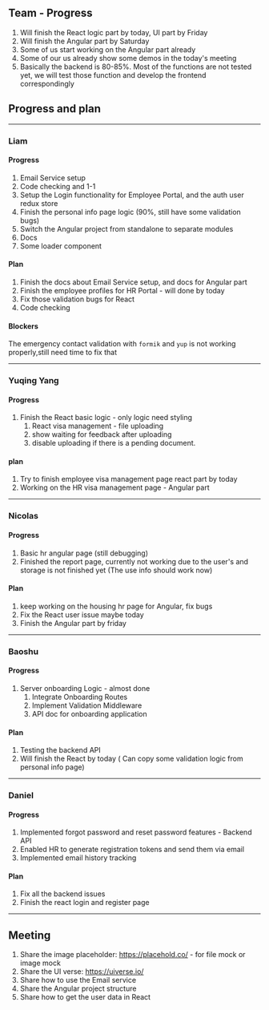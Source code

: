 ## Team - Progress

1. Will finish the React logic part by today, UI part by Friday
2. Will finish the Angular part by Saturday
3. Some of us start working on the Angular part already
4. Some of our us already show some demos in the today's meeting
5. Basically the backend is 80-85%. Most of the functions are not tested yet, we will test those function and develop the frontend correspondingly


## Progress and plan
---
   
### Liam

#### Progress

1. Email Service setup
2. Code checking and 1-1
3. Setup the Login functionality for Employee Portal, and the auth user redux store
4. Finish the personal info page logic (90%, still have some validation bugs)
5. Switch the Angular project from standalone to separate modules 
6. Docs
7. Some loader component

#### Plan

1. Finish the docs about Email Service setup, and docs for Angular part
2. Finish the employee profiles for HR Portal - will done by today
3. Fix those validation bugs for React
4. Code checking

#### Blockers

The emergency contact validation with `formik` and `yup` is not working properly,still need time to fix that

---

### Yuqing Yang

#### Progress

1. Finish the React basic logic - only logic need styling
   1. React visa management - file uploading
   2. show waiting for feedback after uploading
   3. disable uploading if there is a pending document.

#### plan

1. Try to finish employee visa management page react part by today
2. Working on the HR visa management page - Angular part

---

### Nicolas

#### Progress

1. Basic hr angular page (still debugging)
2. Finished the report page, currently not working due to the user's and storage is not finished yet (The use info should work now)

#### Plan

1. keep working on the housing hr page for Angular, fix bugs
2. Fix the React user issue maybe today
3. Finish the Angular part by friday

---

### Baoshu

#### Progress

1. Server onboarding Logic - almost done
   1. Integrate Onboarding Routes
   2. Implement Validation Middleware
   3. API doc for onboarding application

#### Plan

1. Testing the backend API
2. Will finish the React by today ( Can copy some validation logic from personal info page)

---

### Daniel

#### Progress

1. Implemented forgot password and reset password features - Backend API
2. Enabled HR to generate registration tokens and send them via email
3. Implemented email history tracking

#### Plan

1. Fix all the backend issues
2. Finish the react login and register page

---

## Meeting

1. Share the image placeholder: https://placehold.co/ - for file mock or image mock
2. Share the UI verse: https://uiverse.io/
3. Share how to use the Email service
4. Share the Angular project structure
5. Share how to get the user data in React
